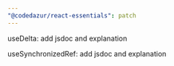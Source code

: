 ```yaml
---
"@codedazur/react-essentials": patch
---
```


useDelta: add jsdoc and explanation

useSynchronizedRef: add jsdoc and explanation

